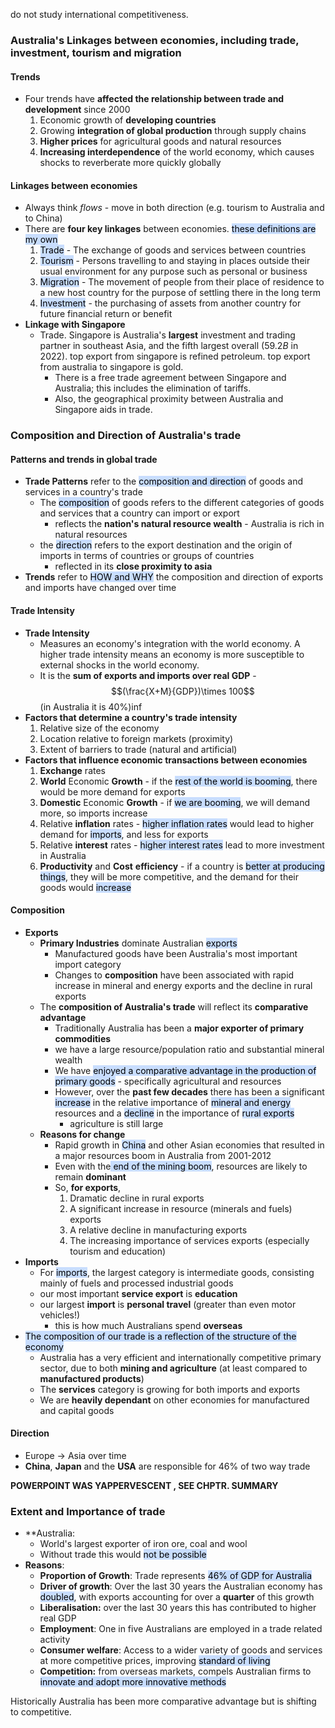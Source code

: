 do not study international competitiveness.
### Australia's Linkages between economies, including trade, investment, tourism and migration
#### Trends
- Four trends have **affected the relationship between trade and development** since 2000
	1. Economic growth of **developing countries**
	2. Growing **integration of global production** through supply chains
	3. **Higher prices** for agricultural goods and natural resources
	4. **Increasing interdependence** of the world economy, which causes shocks to reverberate more quickly globally

#### Linkages between economies
- Always think *flows* - move in both direction (e.g. tourism to Australia and to China)
- There are **four key linkages** between economies. <mark style="background: #ADCCFFA6;">these definitions are my own</mark>
	1. <mark style="background: #ADCCFFA6;">Trade</mark> - The exchange of goods and services between countries
	2. <mark style="background: #ADCCFFA6;">Tourism</mark> - Persons travelling to and staying in places outside their usual environment for any purpose such as personal or business
	3. <mark style="background: #ADCCFFA6;">Migration</mark> - The movement of people from their place of residence to a new host country for the purpose of settling there in the long term 
	4. <mark style="background: #ADCCFFA6;">Investment</mark> - the purchasing of assets from another country for future financial return or benefit
- **Linkage with Singapore**
	- Trade. Singapore is Australia's **largest** investment and trading partner in southeast Asia, and the fifth largest overall ($59.2B$ in 2022).  top export from singapore is refined petroleum. top export from australia to singapore is gold.
		- There is a free trade agreement between Singapore and Australia; this includes the elimination of tariffs.
		- Also, the geographical proximity between Australia and Singapore aids in trade.

### Composition and Direction of Australia's trade
#### Patterns and trends in global trade
- **Trade Patterns** refer to the <mark style="background: #ADCCFFA6;">composition and direction</mark> of goods and services in a country's trade
	- The <mark style="background: #ADCCFFA6;">composition</mark> of goods refers to the different categories of goods and services that a country can import or export
		- reflects the **nation's natural resource wealth** - Australia is rich in natural resources
	- the <mark style="background: #ADCCFFA6;">direction</mark> refers to the export destination and the origin of imports in terms of countries or groups of countries
		- reflected in its **close proximity to asia**
- **Trends** refer to <mark style="background: #ADCCFFA6;">HOW and WHY</mark> the composition and direction of exports and imports have changed over time

#### Trade Intensity
- **Trade Intensity**
	- Measures an economy's integration with the world economy. A higher trade intensity means an economy is more susceptible to external shocks in the world economy.
	- It is the **sum of exports and imports over real GDP** - $$(\frac{X+M}{GDP})\times 100$$ (in Australia it is $40\%$)inf
- **Factors that determine a country's trade intensity**
	1. Relative size of the economy
	2. Location relative to foreign markets (proximity)
	3. Extent of barriers to trade (natural and artificial)
- **Factors that influence economic transactions between economies**
	1. **Exchange** rates
	2. **World** Economic **Growth** - if the <mark style="background: #ADCCFFA6;">rest of the world is booming</mark>, there would be more demand for exports
	3. **Domestic** Economic **Growth** - if <mark style="background: #ADCCFFA6;">we are booming</mark>, we will demand more, so imports increase
	4. Relative **inflation** rates - <mark style="background: #ADCCFFA6;">higher inflation rates</mark> would lead to higher demand for <mark style="background: #ADCCFFA6;">imports</mark>, and less for exports
	5. Relative **interest** rates - <mark style="background: #ADCCFFA6;">higher interest rates</mark> lead to more investment in Australia
	6. **Productivity** and **Cost** **efficiency** - if a country is <mark style="background: #ADCCFFA6;">better at producing things</mark>, they will be more competitive, and the demand for their goods would <mark style="background: #ADCCFFA6;">increase</mark>

#### Composition
- **Exports**
	- **Primary Industries** dominate Australian <mark style="background: #ADCCFFA6;">exports</mark>
		- Manufactured goods have been Australia's most important import category
		- Changes to **composition** have been associated with rapid increase in mineral and energy exports and the decline in rural exports
	- The **composition of Australia's trade** will reflect its **comparative advantage**
		- Traditionally Australia has been a **major exporter of primary commodities**
		- we have a large resource/population ratio and substantial mineral wealth
		- We have <mark style="background: #ADCCFFA6;">enjoyed a comparative advantage in the production of primary goods</mark> - specifically agricultural and resources
		- However, over the **past few decades** there has been a significant <mark style="background: #ADCCFFA6;">increase</mark> in the relative importance of <mark style="background: #ADCCFFA6;">mineral and energy</mark> resources and a <mark style="background: #ADCCFFA6;">decline</mark> in the importance of <mark style="background: #ADCCFFA6;">rural exports</mark>
			- agriculture is still large
	- **Reasons for change**
		- Rapid growth in <mark style="background: #ADCCFFA6;">China</mark> and other Asian economies that resulted in a major resources boom in Australia from 2001-2012
		- Even with the<mark style="background: #ADCCFFA6;"> end of the mining boom</mark>, resources are likely to remain **dominant**
		- So, **for exports**,
			1. Dramatic decline in rural exports
			2. A significant increase in resource (minerals and fuels) exports
			3. A relative decline in manufacturing exports
			4. The increasing importance of services exports (especially tourism and education)
- **Imports**
	- For <mark style="background: #ADCCFFA6;">imports</mark>, the largest category is intermediate goods, consisting mainly of fuels and processed industrial goods
	- our most important **service export** is **education**
	- our largest **import** is **personal travel** (greater than even motor vehicles!)
		- this is how much Australians spend **overseas**
- <mark style="background: #ADCCFFA6;">The composition of our trade is a reflection of the structure of the economy</mark>
	- Australia has a very efficient and internationally competitive primary sector, due to both **mining and agriculture** (at least compared to **manufactured products**)
	- The **services** category is growing for both imports and exports
	- We are **heavily dependant** on other economies for manufactured and capital goods

#### Direction
- Europe $\rightarrow$ Asia over time
- **China**, **Japan** and the **USA** are responsible for 46% of two way trade


**POWERPOINT WAS YAPPERVESCENT , SEE CHPTR. SUMMARY**



### Extent and Importance of trade
- **Australia:
	- World's largest exporter of iron ore, coal and wool
	- Without trade this would <mark style="background: #ADCCFFA6;">not be possible</mark>
- **Reasons**:
	- **Proportion of Growth**: Trade represents <mark style="background: #ADCCFFA6;">46% of GDP for Australia</mark>
	- **Driver of growth**: Over the last 30 years the Australian economy has <mark style="background: #ADCCFFA6;">doubled</mark>, with exports accounting for over a **quarter** of this growth
	- **Liberalisation:** over the last 30 years this has contributed to higher real GDP
	- **Employment**: One in five Australians are employed in a trade related activity
	- **Consumer welfare**: Access to a wider variety of goods and services at more competitive prices, improving <mark style="background: #ADCCFFA6;">standard of living</mark>
	- **Competition:** from overseas markets, compels Australian firms to <mark style="background: #ADCCFFA6;">innovate and adopt more innovative methods</mark>

Historically Australia has been more comparative advantage but is shifting to competitive.